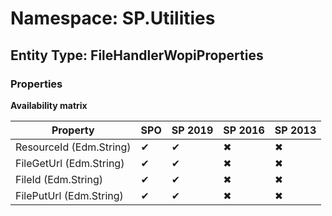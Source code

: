 # Namespace: SP.Utilities
## Entity Type: FileHandlerWopiProperties

### Properties

**Availability matrix**

Property | SPO | SP 2019 | SP 2016 | SP 2013
----------|-----|---------|---------|--------
ResourceId (Edm.String) | ✔ | ✔ | ✖ | ✖
FileGetUrl (Edm.String) | ✔ | ✔ | ✖ | ✖
FileId (Edm.String) | ✔ | ✔ | ✖ | ✖
FilePutUrl (Edm.String) | ✔ | ✔ | ✖ | ✖

